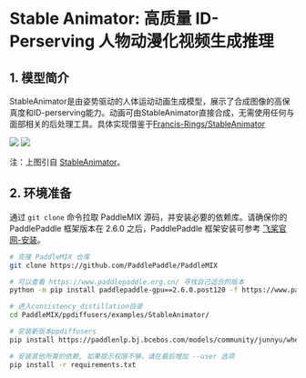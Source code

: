 # Stable Animator: 高质量 ID-Perserving 人物动漫化视频生成推理

## 1. 模型简介
StableAnimator是由姿势驱动的人体运动动画生成模型，展示了合成图像的高保真度和ID-perserving能力。动画可由StableAnimator直接合成，无需使用任何与面部相关的后处理工具。具体实现借鉴于[Francis-Rings/StableAnimator](https://github.com/Francis-Rings/StableAnimator/tree/main)

![](https://github.com/Francis-Rings/StableAnimator/raw/main/assets/figures/framework.jpg?raw=true)
![](https://github.com/Francis-Rings/StableAnimator/raw/main/assets/figures/case-18.gif?raw=true)

注：上图引自 [StableAnimator](https://arxiv.org/abs/2411.17697)。

## 2. 环境准备

通过 `git clone` 命令拉取 PaddleMIX 源码，并安装必要的依赖库。请确保你的 PaddlePaddle 框架版本在 2.6.0 之后，PaddlePaddle 框架安装可参考 [飞桨官网-安装](https://www.paddlepaddle.org.cn/install/quick?docurl=/documentation/docs/zh/install/pip/linux-pip.html)。

```bash
# 克隆 PaddleMIX 仓库
git clone https://github.com/PaddlePaddle/PaddleMIX

# 可以查看 https://www.paddlepaddle.org.cn/ 寻找自己适合的版本
python -m pip install paddlepaddle-gpu==2.6.0.post120 -f https://www.paddlepaddle.org.cn/whl/linux/mkl/avx/stable.html

# 进入consistency_distillation目录
cd PaddleMIX/ppdiffusers/examples/StableAnimator/

# 安装新版本ppdiffusers
pip install https://paddlenlp.bj.bcebos.com/models/community/junnyu/wheels/ppdiffusers-0.24.0-py3-none-any.whl --user

# 安装其他所需的依赖, 如果提示权限不够，请在最后增加 --user 选项
pip install -r requirements.txt